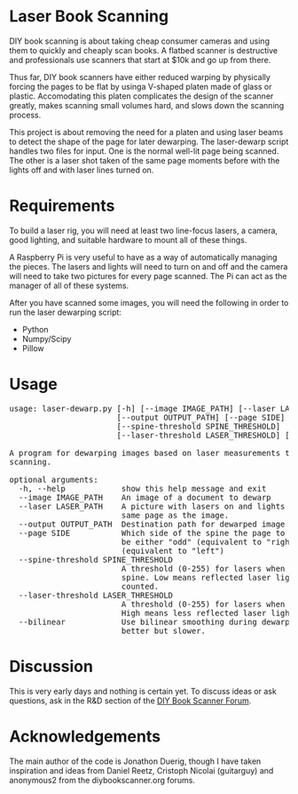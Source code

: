 # Laser Book Scanning

DIY book scanning is about taking cheap consumer cameras and using
them to quickly and cheaply scan books. A flatbed scanner is
destructive and professionals use scanners that start at $10k and go
up from there.

Thus far, DIY book scanners have either reduced warping by physically
forcing the pages to be flat by usinga V-shaped platen made of glass
or plastic. Accomodating this platen complicates the design of the
scanner greatly, makes scanning small volumes hard, and slows down the
scanning process.

This project is about removing the need for a platen and using laser
beams to detect the shape of the page for later dewarping. The
laser-dewarp script handles two files for input. One is the normal
well-lit page being scanned. The other is a laser shot taken of the
same page moments before with the lights off and with laser lines
turned on.

# Requirements

To build a laser rig, you will need at least two line-focus lasers, a
camera, good lighting, and suitable hardware to mount all of these
things.

A Raspberry Pi is very useful to have as a way of automatically
managing the pieces. The lasers and lights will need to turn on and
off and the camera will need to take two pictures for every page
scanned. The Pi can act as the manager of all of these systems.

After you have scanned some images, you will need the following in
order to run the laser dewarping script:

* Python
* Numpy/Scipy
* Pillow

# Usage

<pre>
usage: laser-dewarp.py [-h] [--image IMAGE_PATH] [--laser LASER_PATH]
                       [--output OUTPUT_PATH] [--page SIDE]
                       [--spine-threshold SPINE_THRESHOLD]
                       [--laser-threshold LASER_THRESHOLD] [--bilinear]

A program for dewarping images based on laser measurements taken during
scanning.

optional arguments:
  -h, --help            show this help message and exit
  --image IMAGE_PATH    An image of a document to dewarp
  --laser LASER_PATH    A picture with lasers on and lights out taken of the
                        same page as the image.
  --output OUTPUT_PATH  Destination path for dewarped image
  --page SIDE           Which side of the spine the page to dewarp is at. Can
                        be either "odd" (equivalent to "right") or "even"
                        (equivalent to "left")
  --spine-threshold SPINE_THRESHOLD
                        A threshold (0-255) for lasers when detecting the
                        spine. Low means reflected laser light will be
                        counted.
  --laser-threshold LASER_THRESHOLD
                        A threshold (0-255) for lasers when calculating warp.
                        High means less reflected laser light will be counted.
  --bilinear            Use bilinear smoothing during dewarping which is
                        better but slower.
</pre>

# Discussion

This is very early days and nothing is certain yet. To discuss ideas
or ask questions, ask in the R&D section of the [DIY Book Scanner
Forum](http://www.diybookscanner.org/forum).

# Acknowledgements

The main author of the code is Jonathon Duerig, though I have taken
inspiration and ideas from Daniel Reetz, Cristoph Nicolai (guitarguy)
and anonymous2 from the diybookscanner.org forums.

